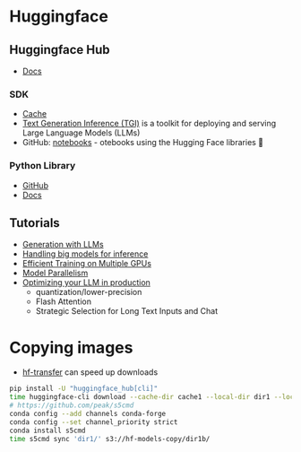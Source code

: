 # Huggingface

## Huggingface Hub

* [Docs](https://huggingface.co/docs/hub/index)

### SDK

* [Cache](https://huggingface.co/docs/huggingface_hub/guides/manage-cache)
* [Text Generation Inference (TGI)](https://huggingface.co/docs/text-generation-inference/index)  is a toolkit for deploying and serving Large Language Models (LLMs)
* GitHub: [notebooks](https://github.com/huggingface/notebooks) - otebooks using the Hugging Face libraries 🤗

### Python Library

* [GitHub](https://github.com/huggingface/huggingface_hub)
* [Docs](https://huggingface.co/docs/huggingface_hub/index)

## Tutorials

* [Generation with LLMs](https://huggingface.co/docs/transformers/llm_tutorial)
* [Handling big models for inference](https://huggingface.co/docs/accelerate/v0.22.0/en/concept_guides/big_model_inference)
* [Efficient Training on Multiple GPUs](https://huggingface.co/docs/transformers/perf_train_gpu_many)
* [Model Parallelism](https://huggingface.co/docs/transformers/v4.15.0/parallelism#zero-data-parallel)
* [Optimizing your LLM in production](https://huggingface.co/blog/optimize-llm)
  * quantization/lower-precision
  * Flash Attention
  * Strategic Selection for Long Text Inputs and Chat

# Copying images

* [hf-transfer](https://github.com/huggingface/hf_transfer) can speed up downloads

```bash
pip install -U "huggingface_hub[cli]"
time huggingface-cli download --cache-dir cache1 --local-dir dir1 --local-dir-use-symlinks=False --force-download  meta-llama/Llama-2-7b-chat-hf --token <token>
# https://github.com/peak/s5cmd
conda config --add channels conda-forge
conda config --set channel_priority strict
conda install s5cmd
time s5cmd sync 'dir1/' s3://hf-models-copy/dir1b/
```

